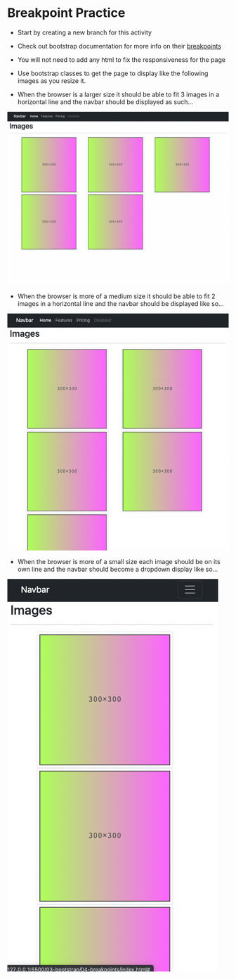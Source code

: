 # Breakpoint Practice

- Start by creating a new branch for this activity

- Check out bootstrap documentation for more info on their [breakpoints](https://getbootstrap.com/docs/5.1/layout/breakpoints/) 

- You will not need to add any html to fix the responsiveness for the page

- Use bootstrap classes to get the page to display like the following images as you resize it.

- When the browser is a larger size it should be able to fit 3 images in a horizontal line and the navbar should be displayed as such...

![large](./images/large.png)

- When the browser is more of a medium size it should be able to fit 2 images in a horizontal line and the navbar should be displayed like so...

![medium](./images/medium.png)

- When the browser is more of a small size each image should be on its own line and the navbar should become a dropdown display like so...

![small](./images/small.png)
